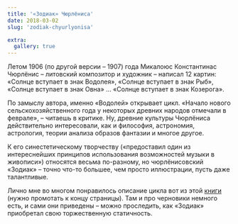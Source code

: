 ```yaml
---
title: '«Зодиак» Чюрлёниса'
date: 2018-03-02
slug: 'zodiak-chyurlyonisa'

extra:
  gallery: true
---
```


Летом 1906 (по другой версии – 1907) года Микалоюс Константинас Чюрлёнис – литовский композитор и художник – написал 12 картин: «Солнце вступает в знак Водолея», «Солнце вступает в знак Рыб», «Солнце вступает в знак Овна» … «Солнце вступает в знак Козерога».

<!-- more -->

По замыслу автора, именно «Водолей» открывает цикл. «Начало нового сельскохозяйственного года у некоторых древних народов отмечали в феврале», – читаешь в критике. Ну, древние культуры Чюрлёниса действительно интересовали, как и философия, астрономия, астрология, теории анализа образов фантазии и многое другое.

К его синестетическому творчеству («предоставил один из интереснейших принципов использования возможностей музыки в живописи») относятся весьма по-разному, но чюрлёнисовский «Зодиак» – точно что-то большее, чем просто иллюстрации, пусть даже талантливые.

Лично мне во многом понравилось описание цикла вот из этой [книги](http://art-otkrytie.narod.ru/chiurlionis1.htm) (нужно промотать к концу страницы). Там и про черновики немного есть, и сами они приведены – можно проследить, как «Зодиак» приобретал свою торжественную статичность. 


